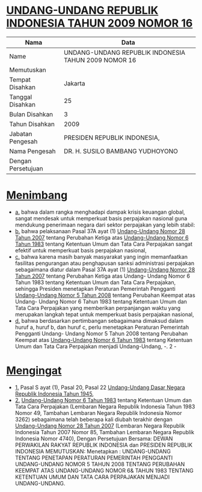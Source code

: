# [UNDANG-UNDANG REPUBLIK INDONESIA TAHUN 2009 NOMOR 16](http://example.org/legal/document/uu/2009/16)

| Nama | Data |
| ------ | ----- |
|Name|UNDANG-UNDANG REPUBLIK INDONESIA TAHUN 2009 NOMOR 16|
|Memutuskan||
|Tempat Disahkan|Jakarta|
|Tanggal Disahkan|25|
|Bulan Disahkan|3|
|Tahun Disahkan|2009|
|Jabatan Pengesah|PRESIDEN REPUBLIK INDONESIA,|
|Nama Pengesah|DR. H. SUSILO BAMBANG YUDHOYONO|
|Dengan Persetujuan||
# [Menimbang](http://example.org/legal/document/uu/2009/16/menimbang)

* [a.](http://example.org/legal/document/uu/2009/16/menimbang/point/a) bahwa dalam rangka menghadapi dampak krisis keuangan global, sangat mendesak untuk memperkuat basis perpajakan nasional guna mendukung penerimaan negara dari sektor perpajakan yang lebih stabil:
* [b.](http://example.org/legal/document/uu/2009/16/menimbang/point/b) bahwa pelaksanaan Pasal 37A ayat (1) [Undang-Undang Nomor 28 Tahun 2007](http://example.org/legal/document/uu/2007/28) tentang Perubahan Ketiga atas [Undang-Undang Nomor 6 Tahun 1983](http://example.org/legal/document/uu/1983/6) tentang Ketentuan Umum dan Tata Cara Perpajakan sangat efektif untuk memperkuat basis perpajakan nasional,
* [c.](http://example.org/legal/document/uu/2009/16/menimbang/point/c) bahwa karena masih banyak masyarakat yang ingin memanfaatkan fasilitas pengurangan atau penghapusan sanksi administrasi perpajakan sebagaimana diatur dalam Pasal 37A ayat (1) [Undang-Undang Nomor 28 Tahun 2007](http://example.org/legal/document/uu/2007/28) tentang Perubahan Ketiga atas Undang- Undang Nomor 6 Tahun 1983 tentang Ketentuan Umum dan Tata Cara Perpajakan, sehingga Presiden menetapkan Peraturan Pemerintah Pengganti [Undang-Undang Nomor 5 Tahun 2008](http://example.org/legal/document/uu/2008/5) tentang Perubahan Keempat atas Undang- Undang Nomor 6 Tahun 1983 tentang Ketentuan Umum dan Tata Cara Perpajakan yang memberikan perpanjangan waktu yang merupakan langkah tepat untuk memperkuat basis perpajakan nasional,
* [d.](http://example.org/legal/document/uu/2009/16/menimbang/point/d) bahwa berdasarkan pertimbangan sebagaimana dimaksud dalam huruf a, huruf b, dan huruf c, perlu menetapkan Peraturan Pemerintah Pengganti Undang- Undang Nomor 5 Tahun 2008 tentang Perubahan Keempat atas [Undang-Undang Nomor 6 Tahun 1983](http://example.org/legal/document/uu/1983/6) tentang Ketentuan Umum dan Tata Cara Perpajakan menjadi Undang-Undang, -. 2 -
# [Mengingat](http://example.org/legal/document/uu/2009/16/mengingat)

* [1.](http://example.org/legal/document/uu/2009/16/mengingat/point/0001) Pasal S ayat (1), Pasal 20, Pasal 22 [Undang-Undang Dasar Negara Republik Indonesia Tahun 1945](http://example.org/legal/document/uu),
* [2.](http://example.org/legal/document/uu/2009/16/mengingat/point/0002) [Undang-Undang Nomor 6 Tahun 1983](http://example.org/legal/document/uu/1983/6) tentang Ketentuan Umum dan Tata Cara Perpajakan (Lembaran Negara Republik Indonesia Tahun 1983 Nomor 49, Tambahan Lembaran Negara Republik Indonesia Nomor 3262) sebagaimana telah beberapa kali diubah terakhir dengan [Undang-Undang Nomor 28 Tahun 2007](http://example.org/legal/document/uu/2007/28) (Lembaran Negara Republik Indonesia Tahun 2007 Nomor 85, Tambahan Lembaran Negara Republik Indonesia Nomor 4740), Dengan Persetujuan Bersama: DEWAN PERWAKILAN RAKYAT REPUBLIK INDONESIA dan PRESIDEN REPUBLIK INDONESIA MEMUTUSKAN: Menetapkan : UNDANG-UNDANG TENTANG PENETAPAN PERATURAN PEMERINTAH PENGGANTI UNDANG-UNDANG NOMOR 5 TAHUN 2008 TENTANG PERUBAHAN KEEMPAT ATAS UNDANG-UNDANG NOMOR 6& TAHUN 1983 TENTANG KETENTUAN UMUM DAN TATA CARA PERPAJAKAN MENJADI UNDANG-UNDANG.